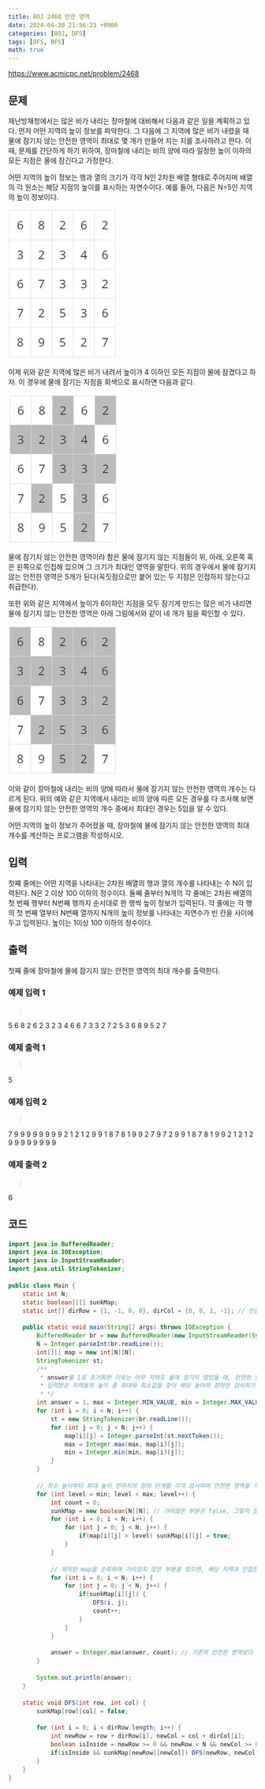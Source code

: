 ```yaml
---
title: BOJ 2468 안전 영역
date: 2024-04-30 21:56:23 +0900
categories: [BOJ, DFS]
tags: [DFS, BFS]
math: true
---
```


<https://www.acmicpc.net/problem/2468>

## 문제
재난방재청에서는 많은 비가 내리는 장마철에 대비해서 다음과 같은 일을 계획하고 있다. 먼저 어떤 지역의 높이 정보를 파악한다. 그 다음에 그 지역에 많은 비가 내렸을 때 물에 잠기지 않는 안전한 영역이 최대로 몇 개가 만들어 지는 지를 조사하려고 한다. 이때, 문제를 간단하게 하기 위하여, 장마철에 내리는 비의 양에 따라 일정한 높이 이하의 모든 지점은 물에 잠긴다고 가정한다.

어떤 지역의 높이 정보는 행과 열의 크기가 각각 N인 2차원 배열 형태로 주어지며 배열의 각 원소는 해당 지점의 높이를 표시하는 자연수이다. 예를 들어, 다음은 N=5인 지역의 높이 정보이다.

![](/imgs/안전영역_1.png)

이제 위와 같은 지역에 많은 비가 내려서 높이가 4 이하인 모든 지점이 물에 잠겼다고 하자. 이 경우에 물에 잠기는 지점을 회색으로 표시하면 다음과 같다.

![](/imgs/안전영역_2.png)

물에 잠기지 않는 안전한 영역이라 함은 물에 잠기지 않는 지점들이 위, 아래, 오른쪽 혹은 왼쪽으로 인접해 있으며 그 크기가 최대인 영역을 말한다. 위의 경우에서 물에 잠기지 않는 안전한 영역은 5개가 된다(꼭짓점으로만 붙어 있는 두 지점은 인접하지 않는다고 취급한다).

또한 위와 같은 지역에서 높이가 6이하인 지점을 모두 잠기게 만드는 많은 비가 내리면 물에 잠기지 않는 안전한 영역은 아래 그림에서와 같이 네 개가 됨을 확인할 수 있다.

![](/imgs/안전영역_3.png)

이와 같이 장마철에 내리는 비의 양에 따라서 물에 잠기지 않는 안전한 영역의 개수는 다르게 된다. 위의 예와 같은 지역에서 내리는 비의 양에 따른 모든 경우를 다 조사해 보면 물에 잠기지 않는 안전한 영역의 개수 중에서 최대인 경우는 5임을 알 수 있다.

어떤 지역의 높이 정보가 주어졌을 때, 장마철에 물에 잠기지 않는 안전한 영역의 최대 개수를 계산하는 프로그램을 작성하시오.

## 입력
첫째 줄에는 어떤 지역을 나타내는 2차원 배열의 행과 열의 개수를 나타내는 수 N이 입력된다. N은 2 이상 100 이하의 정수이다. 둘째 줄부터 N개의 각 줄에는 2차원 배열의 첫 번째 행부터 N번째 행까지 순서대로 한 행씩 높이 정보가 입력된다. 각 줄에는 각 행의 첫 번째 열부터 N번째 열까지 N개의 높이 정보를 나타내는 자연수가 빈 칸을 사이에 두고 입력된다. 높이는 1이상 100 이하의 정수이다.

## 출력
첫째 줄에 장마철에 물에 잠기지 않는 안전한 영역의 최대 개수를 출력한다.

### 예제 입력 1
> <pre>
5
6 8 2 6 2
3 2 3 4 6
6 7 3 3 2
7 2 5 3 6
8 9 5 2 7
> </pre>

### 예제 출력 1
> <pre>
5
> </pre>

### 예제 입력 2
> <pre>
7
9 9 9 9 9 9 9
9 2 1 2 1 2 9
9 1 8 7 8 1 9
9 2 7 9 7 2 9
9 1 8 7 8 1 9
9 2 1 2 1 2 9
9 9 9 9 9 9 9
> </pre>

### 예제 출력 2
> <pre>
6
> </pre>

## 코드

```java
import java.io.BufferedReader;
import java.io.IOException;
import java.io.InputStreamReader;
import java.util.StringTokenizer;

public class Main {
    static int N;
    static boolean[][] sunkMap;
    static int[] dirRow = {1, -1, 0, 0}, dirCol = {0, 0, 1, -1}; // 인접한 방향

    public static void main(String[] args) throws IOException {
        BufferedReader br = new BufferedReader(new InputStreamReader(System.in));
        N = Integer.parseInt(br.readLine());
        int[][] map = new int[N][N];
        StringTokenizer st;
        /** 
         * answer를 1로 초기화한 이유는 아무 지역도 물에 잠기지 않았을 때, 안전한 영역은 1이기 때문이다.
         * 입력받은 지역들의 높이 중 최대와 최소값을 찾아 해당 높이의 장마만 검사하기 위해 max, min 값을 구해준다.
         * */
        int answer = 1, max = Integer.MIN_VALUE, min = Integer.MAX_VALUE;
        for (int i = 0; i < N; i++) {
            st = new StringTokenizer(br.readLine());
            for (int j = 0; j < N; j++) {
                map[i][j] = Integer.parseInt(st.nextToken());
                max = Integer.max(max, map[i][j]);
                min = Integer.min(min, map[i][j]);
            }
        }

        // 최소 높이부터 최대 높이 전까지의 장마 단계를 각각 검사하여 안전한 영역을 계산한다.
        for (int level = min; level < max; level++) {
            int count = 0;
            sunkMap = new boolean[N][N]; // 가라앉은 부분은 false, 그렇지 않은 부분은 true로 구성된 map을 제작한다.
            for (int i = 0; i < N; i++) {
                for (int j = 0; j < N; j++) {
                    if(map[i][j] > level) sunkMap[i][j] = true;
                }
            }

            // 제작된 map을 순회하며 가라앉지 않은 부분을 찾으면, 해당 지역과 인접한 지역을 모두 DFS를 이용해 false로 설정한 뒤, 안전한 지역의 카운트를 1 더한다.
            for (int i = 0; i < N; i++) {
                for (int j = 0; j < N; j++) {
                    if(sunkMap[i][j]) {
                        DFS(i, j);
                        count++;
                    }
                }
            }
            
            answer = Integer.max(answer, count); // 기존의 안전한 영역보다 해당 레벨에서 계산된 안전한 영역의 수가 많으면 해당 영역의 수로 초기화한다.
        }

        System.out.println(answer);
    }

    static void DFS(int row, int col) {
        sunkMap[row][col] = false;

        for (int i = 0; i < dirRow.length; i++) {
            int newRow = row + dirRow[i], newCol = col + dirCol[i];
            boolean isInside = newRow >= 0 && newRow < N && newCol >= 0 && newCol < N;
            if(isInside && sunkMap[newRow][newCol]) DFS(newRow, newCol);
        }
    }
}
```
